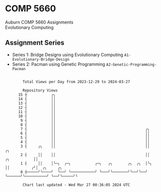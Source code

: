 # COMP 5660
Auburn COMP 5660 Assignments  
Evolutionary Computing

## Assignment Series
- Series 1: Bridge Designs using Evolutionary Computing `A1-Evolutionary-Bridge-Design`
- Series 2: Pacman using Genetic Programming `A2-Genetic-Programming-Pacman`

```

        Total Views per Day from 2023-12-29 to 2024-03-27

        Repository Views
      15 ┼           ╭╮
      14 ┤           ││
      13 ┤           ││
      12 ┤           ││
      11 ┤           ││
      10 ┤           ││
       9 ┤           ││
       8 ┤           ││
       7 ┤           ││                                         ╭╮
       6 ┤           ││                                         ││
       5 ┤           ││                                         ││
       4 ┤           ││                                         ││
       3 ┤     ╭╮    ││                                         ││                    ╭╮
       2 ┤     ││    ││                                         ││       ╭╮           ││
       1 ┤     ││    │╰─╮  ╭─╮           ╭─╮   ╭╮       ╭╮  ╭╮  │╰╮      ││          ╭╯│  ╭╮     ╭╮
       0 ┼─────╯╰────╯  ╰──╯ ╰───────────╯ ╰───╯╰───────╯╰──╯╰──╯ ╰──────╯╰──────────╯ ╰──╯╰─────╯╰

        Chart last updated - Wed Mar 27 00:36:05 2024 UTC
        
```
